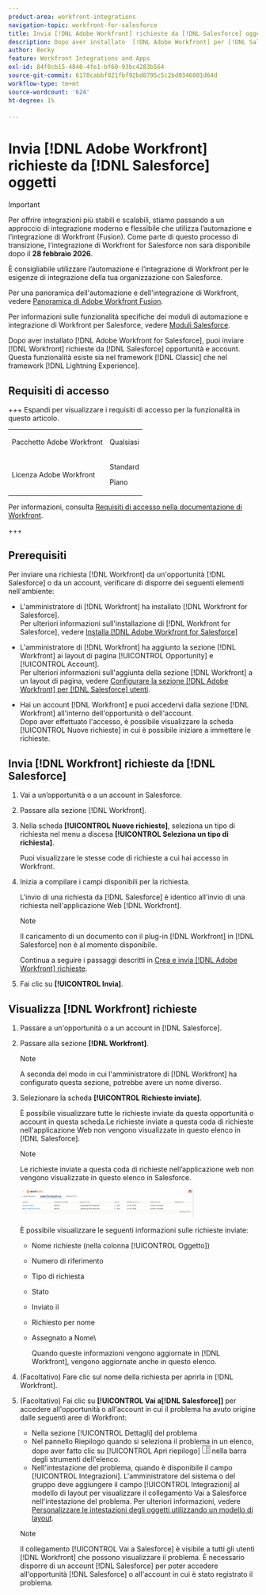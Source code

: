 ```yaml
---
product-area: workfront-integrations
navigation-topic: workfront-for-salesforce
title: Invia [!DNL Adobe Workfront] richieste da [!DNL Salesforce] oggetti
description: Dopo aver installato  [!DNL Adobe Workfront] per [!DNL Salesforce], you can submit [!DNL Workfront] richieste da [!DNL Salesforce] Opportunità e account. Questa funzionalità esiste sia nel framework Classic che nel framework Lightning Experience.
author: Becky
feature: Workfront Integrations and Apps
exl-id: 84f8cb15-4840-4fe1-bf60-93bc4283b564
source-git-commit: 6178cabbf021fbf92bd8795c5c2bd0346801d64d
workflow-type: tm+mt
source-wordcount: '624'
ht-degree: 1%

---
```


# Invia [!DNL Adobe Workfront] richieste da [!DNL Salesforce] oggetti

>[!IMPORTANT]
>
>Per offrire integrazioni più stabili e scalabili, stiamo passando a un approccio di integrazione moderno e flessibile che utilizza l’automazione e l’integrazione di Workfront (Fusion). Come parte di questo processo di transizione, l&#39;integrazione di Workfront for Salesforce non sarà disponibile dopo il **28 febbraio 2026**.
>
>È consigliabile utilizzare l’automazione e l’integrazione di Workfront per le esigenze di integrazione della tua organizzazione con Salesforce.
>
>Per una panoramica dell&#39;automazione e dell&#39;integrazione di Workfront, vedere [Panoramica di Adobe Workfront Fusion](https://experienceleague.adobe.com/it/docs/workfront-fusion/using/get-started-with-fusion/understand-workfront-fusion/workfront-fusion-overview).
>
>Per informazioni sulle funzionalità specifiche dei moduli di automazione e integrazione di Workfront per Salesforce, vedere [Moduli Salesforce](https://experienceleague.adobe.com/it/docs/workfront-fusion/using/references/apps-and-their-modules/third-party-app-connectors/salesforce-modules).

Dopo aver installato [!DNL Adobe Workfront for Salesforce], puoi inviare [!DNL Workfront] richieste da [!DNL Salesforce] opportunità e account. Questa funzionalità esiste sia nel framework [!DNL Classic] che nel framework [!DNL Lightning Experience].

## Requisiti di accesso

+++ Espandi per visualizzare i requisiti di accesso per la funzionalità in questo articolo.

<table style="table-layout:auto"> 
 <col> 
 <col> 
 <tbody> 
  <tr> 
   <td role="rowheader">Pacchetto Adobe Workfront</td> 
   <td> <p>Qualsiasi</p> </td> 
  </tr> 
  <tr> 
   <td role="rowheader">Licenza Adobe Workfront</td> 
   <td> <p>Standard</p>
   <p>Piano</p> </td> 
  </tr> 
 </tbody> 
</table>

Per informazioni, consulta [Requisiti di accesso nella documentazione di Workfront](/help/quicksilver/administration-and-setup/add-users/access-levels-and-object-permissions/access-level-requirements-in-documentation.md).

+++

## Prerequisiti

Per inviare una richiesta [!DNL Workfront] da un&#39;opportunità [!DNL Salesforce] o da un account, verificare di disporre dei seguenti elementi nell&#39;ambiente:

* L&#39;amministratore di [!DNL Workfront] ha installato [!DNL Workfront for Salesforce].\
   Per ulteriori informazioni sull&#39;installazione di [!DNL Workfront for Salesforce], vedere [Installa [!DNL Adobe Workfront for Salesforce]](../../workfront-integrations-and-apps/using-workfront-with-salesforce/install-workfront-for-salesforce.md)

* L&#39;amministratore di [!DNL Workfront] ha aggiunto la sezione [!DNL Workfront] ai layout di pagina [!UICONTROL Opportunity] e [!UICONTROL Account].\
   Per ulteriori informazioni sull&#39;aggiunta della sezione [!DNL Workfront] a un layout di pagina, vedere [Configurare la sezione  [!DNL Adobe Workfront] per [!DNL Salesforce] utenti](../../workfront-integrations-and-apps/using-workfront-with-salesforce/configure-wf-section-for-salesforce-users.md).

* Hai un account [!DNL Workfront] e puoi accedervi dalla sezione [!DNL Workfront] all&#39;interno dell&#39;opportunità o dell&#39;account.\
   Dopo aver effettuato l&#39;accesso, è possibile visualizzare la scheda [!UICONTROL Nuove richieste] in cui è possibile iniziare a immettere le richieste.

## Invia [!DNL Workfront] richieste da [!DNL Salesforce]

1. Vai a un’opportunità o a un account in Salesforce.
1. Passare alla sezione [!DNL Workfront].
1. Nella scheda **[!UICONTROL Nuove richieste]**, seleziona un tipo di richiesta nel menu a discesa **[!UICONTROL Seleziona un tipo di richiesta]**.

   Puoi visualizzare le stesse code di richieste a cui hai accesso in Workfront.

1. Inizia a compilare i campi disponibili per la richiesta.

   L&#39;invio di una richiesta da [!DNL Salesforce] è identico all&#39;invio di una richiesta nell&#39;applicazione Web [!DNL Workfront].

   >[!NOTE]
   >
   >Il caricamento di un documento con il plug-in [!DNL Workfront] in [!DNL Salesforce] non è al momento disponibile.

   Continua a seguire i passaggi descritti in [Crea e invia [!DNL Adobe Workfront] richieste](../../manage-work/requests/create-requests/create-submit-requests.md).

1. Fai clic su **[!UICONTROL Invia]**.

## Visualizza [!DNL Workfront] richieste

1. Passare a un&#39;opportunità o a un account in [!DNL Salesforce].
1. Passare alla sezione **[!DNL Workfront]**.

   >[!NOTE]
   >
   >A seconda del modo in cui l&#39;amministratore di [!DNL Workfront] ha configurato questa sezione, potrebbe avere un nome diverso.

1. Selezionare la scheda **[!UICONTROL Richieste inviate]**.

   È possibile visualizzare tutte le richieste inviate da questa opportunità o account in questa scheda.Le richieste inviate a questa coda di richieste nell&#39;applicazione Web non vengono visualizzate in questo elenco in [!DNL Salesforce].

   >[!NOTE]
   >
   >Le richieste inviate a questa coda di richieste nell’applicazione web non vengono visualizzate in questo elenco in Salesforce.

   ![richieste_sottomesse_salesforce.png](assets/salesforce-submitted-requests-350x58.png)

   È possibile visualizzare le seguenti informazioni sulle richieste inviate:

   * Nome richieste (nella colonna [!UICONTROL Oggetto])
   * Numero di riferimento
   * Tipo di richiesta
   * Stato
   * Inviato il
   * Richiesto per nome
   * Assegnato a Nome\

     Quando queste informazioni vengono aggiornate in [!DNL Workfront], vengono aggiornate anche in questo elenco.

1. (Facoltativo) Fare clic sul nome della richiesta per aprirla in [!DNL Workfront].

1. (Facoltativo) Fai clic su **[!UICONTROL Vai a[!DNL Salesforce]]** per accedere all&#39;opportunità o all&#39;account in cui il problema ha avuto origine dalle seguenti aree di Workfront:

   * Nella sezione [!UICONTROL Dettagli] del problema
   * Nel pannello Riepilogo quando si seleziona il problema in un elenco, dopo aver fatto clic su [!UICONTROL Apri riepilogo] ![icona del pannello Riepilogo](assets/summary-panel-icon.png) nella barra degli strumenti dell&#39;elenco.
   * Nell&#39;intestazione del problema, quando è disponibile il campo [!UICONTROL Integrazioni]. L&#39;amministratore del sistema o del gruppo deve aggiungere il campo [!UICONTROL Integrazioni] al modello di layout per visualizzare il collegamento Vai a Salesforce nell&#39;intestazione del problema. Per ulteriori informazioni, vedere [Personalizzare le intestazioni degli oggetti utilizzando un modello di layout](../../administration-and-setup/customize-workfront/use-layout-templates/customize-object-headers.md).

   >[!NOTE]
   >
   >Il collegamento [!UICONTROL Vai a Salesforce] è visibile a tutti gli utenti [!DNL Workfront] che possono visualizzare il problema. È necessario disporre di un account [!DNL Salesforce] per poter accedere all&#39;opportunità [!DNL Salesforce] o all&#39;account in cui è stato registrato il problema.
